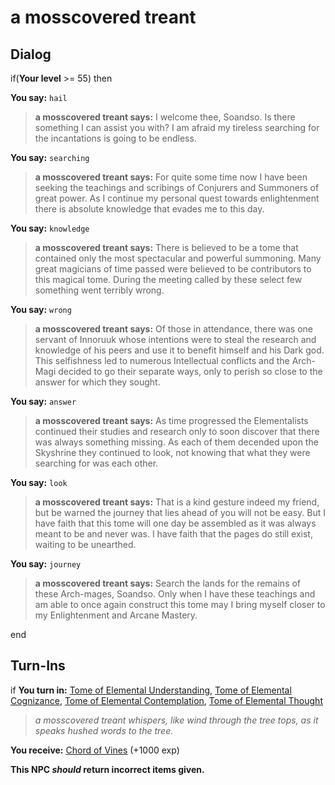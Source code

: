 # a mosscovered treant
## Dialog

if(**Your level** >= 55) then


**You say:** `hail`




>**a mosscovered treant says:** I welcome thee, Soandso. Is there something I can assist you with? I am afraid my tireless searching for the incantations is going to be endless.


**You say:** `searching`




>**a mosscovered treant says:** For quite some time now I have been seeking the teachings and scribings of Conjurers and Summoners of great power. As I continue my personal quest towards enlightenment there is absolute knowledge that evades me to this day.


**You say:** `knowledge`




>**a mosscovered treant says:** There is believed to be a tome that contained only the most spectacular and powerful summoning. Many great magicians of time passed were believed to be contributors to this magical tome. During the meeting called by these select few something went terribly wrong.


**You say:** `wrong`




>**a mosscovered treant says:** Of those in attendance, there was one servant of Innoruuk whose intentions were to steal the research and knowledge of his peers and use it to benefit himself and his Dark god. This selfishness led to numerous Intellectual conflicts and the Arch-Magi decided to go their separate ways, only to perish so close to the answer for which they sought.


**You say:** `answer`




>**a mosscovered treant says:** As time progressed the Elementalists continued their studies and research only to soon discover that there was always something missing. As each of them decended upon the Skyshrine they continued to look, not knowing that what they were searching for was each other.


**You say:** `look`




>**a mosscovered treant says:** That is a kind gesture indeed my friend, but be warned the journey that lies ahead of you will not be easy. But I have faith that this tome will one day be assembled as it was always meant to be and never was. I have faith that the pages do still exist, waiting to be unearthed.


**You say:** `journey`




>**a mosscovered treant says:** Search the lands for the remains of these Arch-mages, Soandso. Only when I have these teachings and am able to once again construct this tome may I bring myself closer to my Enlightenment and Arcane Mastery.

end

## Turn-Ins





if **You turn in:** [Tome of Elemental Understanding](/item/31435), [Tome of Elemental Cognizance](/item/31436), [Tome of Elemental Contemplation](/item/31437), [Tome of Elemental Thought](/item/31438)


>*a mosscovered treant whispers, like wind through the tree tops, as it speaks hushed words to the tree.* 


 **You receive:**  [Chord of Vines](/item/1224) (+1000 exp)

**This NPC *should* return incorrect items given.**

